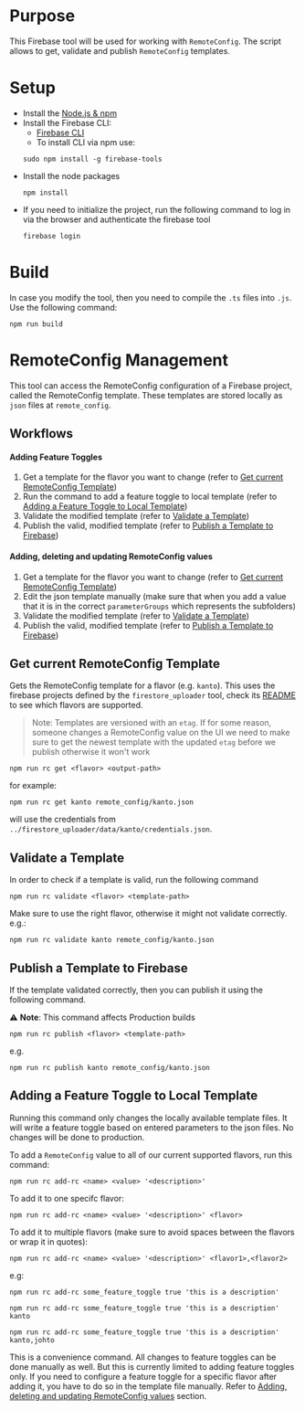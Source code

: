 # Purpose

This Firebase tool will be used for working with `RemoteConfig`. The script allows to get, validate and publish `RemoteConfig` templates.

# Setup

- Install the [Node.js & npm](https://github.com/nvm-sh/nvm/blob/master/README.md)
- Install the Firebase CLI:
    - [Firebase CLI](https://firebase.google.com/docs/cli#setup_update_cli)
    - To install CLI via npm use:
  ```
  sudo npm install -g firebase-tools
  ```
- Install the node packages
  ```
  npm install
  ```
- If you need to initialize the project, run the following command to log in via the browser and authenticate the firebase tool
  ```
  firebase login
  ```

# Build

In case you modify the tool, then you need to compile the `.ts` files into `.js`. Use the following command:

```
npm run build
```

# RemoteConfig Management

This tool can access the RemoteConfig configuration of a Firebase project, called the RemoteConfig template.
These templates are stored locally as `json` files at `remote_config`.

## Workflows

#### Adding Feature Toggles

1. Get a template for the flavor you want to change (refer to [Get current RemoteConfig Template](#get-current-remoteconfig-template))
2. Run the command to add a feature toggle to local template (refer to [Adding a Feature Toggle to Local Template](#adding-a-feature-toggle-to-local-template))
3. Validate the modified template (refer to [Validate a Template](#validate-a-template))
4. Publish the valid, modified template (refer to [Publish a Template to Firebase](#publish-a-template-to-firebase))

#### Adding, deleting and updating RemoteConfig values

1. Get a template for the flavor you want to change (refer to [Get current RemoteConfig Template](#get-current-remoteconfig-template))
2. Edit the json template manually (make sure that when you add a value that it is in the correct `parameterGroups` which represents the subfolders)
3. Validate the modified template (refer to [Validate a Template](#validate-a-template))
4. Publish the valid, modified template (refer to [Publish a Template to Firebase](#publish-a-template-to-firebase))


## Get current RemoteConfig Template

Gets the RemoteConfig template for a flavor (e.g. `kanto`). This uses the firebase projects defined by
the `firestore_uploader` tool, check its [README](https://github.com/may-andro/flutter_pokemon_quiz/blob/master/tools/firestore_uploader/README.md) to see which flavors are supported.

> Note: Templates are versioned with an `etag`. If for some reason, someone changes a RemoteConfig value on the UI
> we need to make sure to get the newest template with the updated `etag` before we publish otherwise it won't work

```
npm run rc get <flavor> <output-path>
```

for example:

```
npm run rc get kanto remote_config/kanto.json
```

will use the credentials from `../firestore_uploader/data/kanto/credentials.json`.

## Validate a Template

In order to check if a template is valid, run the following command

```
npm run rc validate <flavor> <template-path>
```

Make sure to use the right flavor, otherwise it might not validate correctly. e.g.:

```
npm run rc validate kanto remote_config/kanto.json
```


## Publish a Template to Firebase

If the template validated correctly, then you can publish it using the following command.

:warning: **Note**: This command affects Production builds

```
npm run rc publish <flavor> <template-path>
```

e.g.

```
npm run rc publish kanto remote_config/kanto.json
```

## Adding a Feature Toggle to Local Template

Running this command only changes the locally available template files. It will write a feature toggle
based on entered parameters to the json files. No changes will be done to production.

To add a `RemoteConfig` value to all of our current supported flavors, run this command:

```
npm run rc add-rc <name> <value> '<description>'
```

To add it to one specifc flavor:

```
npm run rc add-rc <name> <value> '<description>' <flavor> 
```

To add it to multiple flavors (make sure to avoid spaces between the flavors or wrap it in quotes):

```
npm run rc add-rc <name> <value> '<description>' <flavor1>,<flavor2> 
```

e.g:

```
npm run rc add-rc some_feature_toggle true 'this is a description'

npm run rc add-rc some_feature_toggle true 'this is a description' kanto

npm run rc add-rc some_feature_toggle true 'this is a description' kanto,johto 
```


This is a convenience command. All changes to feature toggles can be done manually as well. But this is
currently limited to adding feature toggles only. If you need to configure a feature toggle for a specific
flavor after adding it, you have to do so in the template file manually. Refer to [Adding, deleting and updating RemoteConfig values](#adding-deleting-and-updating-remoteconfig-values) section.
